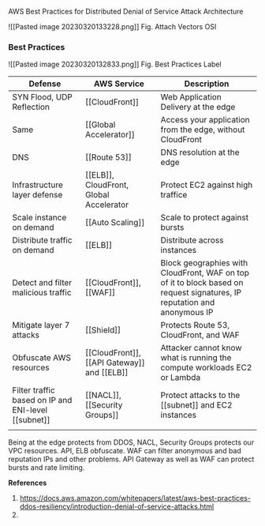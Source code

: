 AWS Best Practices for Distributed Denial of Service Attack Architecture


![[Pasted image 20230320133228.png]]
Fig. Attach Vectors OSI
### Best Practices
![[Pasted image 20230320132833.png]]
Fig. Best Practices Label

| Defense                                         | AWS Service                                 | Description                                                                                                              |
| ----------------------------------------------- | ------------------------------------------- | ------------------------------------------------------------------------------------------------------------------------ |
| SYN Flood, UDP Reflection                       | [[CloudFront]]                              | Web Application Delivery at the edge                                                                                     |
| Same                                            | [[Global Accelerator]]                      | Access your application from the edge, without CloudFront                                                                |
| DNS                                             | [[Route 53]]                                | DNS resolution at the edge                                                                                               |
| Infrastructure layer defense                    | [[ELB]], CloudFront, Global Accelerator     | Protect EC2 against high traffice                                                                                        |
| Scale instance on demand                        | [[Auto Scaling]]                            | Scale to protect against bursts                                                                                          |
| Distribute traffic on demand                    | [[ELB]]                                     | Distribute across instances                                                                                              |
| Detect and filter malicious traffic             | [[CloudFront]], [[WAF]]                     | Block geographies with CloudFront, WAF on top of it to block based on request signatures, IP reputation and anonymous IP |
| Mitigate layer 7 attacks                        | [[Shield]]                                  | Protects Route 53, CloudFront, and WAF                                                                                   |
| Obfuscate AWS resources                         | [[CloudFront]], [[API Gateway]] and [[ELB]] | Attacker cannot know what is running the compute workloads EC2 or Lambda                                                 |
| Filter traffic based on IP and ENI-level [[subnet]] | [[NACL]], [[Security Groups]]               | Protect attacks to the [[subnet]] and EC2 instances                                                                          |
|                                                 |                                             |                                                                                                                          |

Being at the edge protects from DDOS, NACL, Security Groups protects our VPC resources. API, ELB obfuscate. WAF can filter anonymous and bad reputation IPs and other problems. API Gateway as well as WAF can protect bursts and rate limiting.

**References**
1. https://docs.aws.amazon.com/whitepapers/latest/aws-best-practices-ddos-resiliency/introduction-denial-of-service-attacks.html
2. 